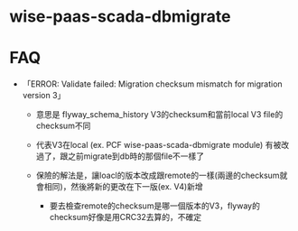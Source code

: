 # wise-paas-scada-dbmigrate

# FAQ

* 「ERROR: Validate failed: Migration checksum mismatch for migration version 3」

  * 意思是 flyway\_schema\_history V3的checksum和當前local V3 file的checksum不同
  * 代表V3在local \(ex. PCF wise-paas-scada-dbmigrate module\) 有被改過了，跟之前migrate到db時的那個file不一樣了

  * 保險的解法是，讓loacl的版本改成跟remote的一樣\(兩邊的checksum就會相同\)，然後將新的更改在下一版\(ex. V4\)新增

    * 要去檢查remote的checksum是哪一個版本的V3，flyway的checksum好像是用CRC32去算的，不確定



